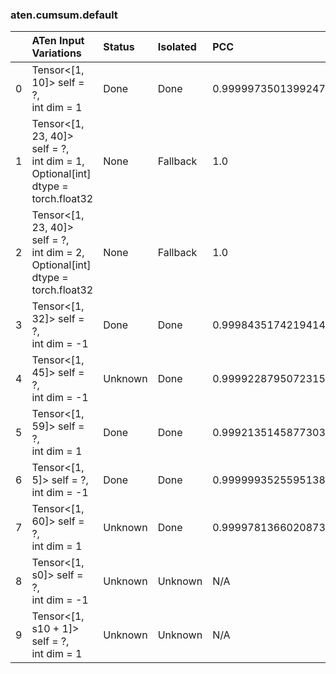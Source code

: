 ### aten.cumsum.default
|    | ATen Input Variations                                                                | Status   | Isolated   | PCC                | Host   |
|---:|:-------------------------------------------------------------------------------------|:---------|:-----------|:-------------------|:-------|
|  0 | Tensor<[1, 10]> self = ?,<br>int dim = 1                                             | Done     | Done       | 0.9999973501399247 | 2      |
|  1 | Tensor<[1, 23, 40]> self = ?,<br>int dim = 1,<br>Optional[int] dtype = torch.float32 | None     | Fallback   | 1.0                | -1     |
|  2 | Tensor<[1, 23, 40]> self = ?,<br>int dim = 2,<br>Optional[int] dtype = torch.float32 | None     | Fallback   | 1.0                | -1     |
|  3 | Tensor<[1, 32]> self = ?,<br>int dim = -1                                            | Done     | Done       | 0.9998435174219414 | 2      |
|  4 | Tensor<[1, 45]> self = ?,<br>int dim = -1                                            | Unknown  | Done       | 0.9999228795072315 | 2      |
|  5 | Tensor<[1, 59]> self = ?,<br>int dim = 1                                             | Done     | Done       | 0.9992135145877303 | 2      |
|  6 | Tensor<[1, 5]> self = ?,<br>int dim = -1                                             | Done     | Done       | 0.9999993525595138 | 2      |
|  7 | Tensor<[1, 60]> self = ?,<br>int dim = 1                                             | Unknown  | Done       | 0.9999781366020873 | 2      |
|  8 | Tensor<[1, s0]> self = ?,<br>int dim = -1                                            | Unknown  | Unknown    | N/A                | N/A    |
|  9 | Tensor<[1, s10 + 1]> self = ?,<br>int dim = 1                                        | Unknown  | Unknown    | N/A                | N/A    |

